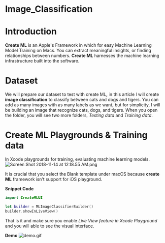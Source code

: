 # Image_Classification

# Introduction 

**Create ML** is an Apple's Framework in which for easy Machine Learning Model Training on Macs. You can extract meaningful insights, or finding relationships between numbers. **Create ML** harnesses the machine learning infrastructure built into the software. 

# Dataset
We will prepare our dataset to test with create ML, in this article I will create **image classification** to classify between cats and dogs and tigers. You can add as many images with as many labels as we want, but for simplicity, I will be building an image that recognize cats, dogs, and tigers. When you open the folder, you will see two more folders, *Testing data* and *Training data*.  

# Create ML Playgrounds & Training data

In Xcode playgrounds for training, evaluating machine learning models.
![Screen Shot 2018-11-14 at 12.18.55 AM.png](https://qiita-image-store.s3.amazonaws.com/0/279562/cb3649c5-3aae-816a-cb8f-2b6c899a9216.png)

It is crucial that you select the Blank template under macOS because **create ML** framework isn't support for iOS playground.

**Snippet Code**

```swift
import CreateMLUI

let builder = MLImageClassifierBuilder()
builder.showInLiveView()
```

That is it and make sure you enable *Live View feature in Xcode Playground* and you will able to see the visual interface.

 **Demo**
![demo.gif](https://qiita-image-store.s3.amazonaws.com/0/279562/91393752-7033-ffc1-1b6a-bdae7ba37eab.gif)




